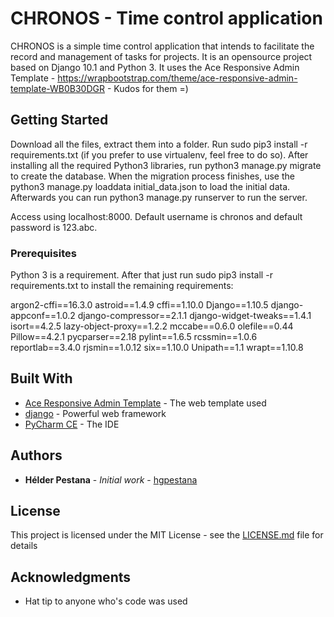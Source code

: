 # CHRONOS - Time control application

CHRONOS is a simple time control application that intends to facilitate the record and management of tasks for projects. It is an opensource project based on Django 10.1 and Python 3. It uses the Ace Responsive Admin Template - https://wrapbootstrap.com/theme/ace-responsive-admin-template-WB0B30DGR - Kudos for them =)

## Getting Started

Download all the files, extract them into a folder. Run sudo pip3 install -r requirements.txt (if you prefer to use virtualenv, feel free to do so).
After installing all the required Python3 libraries, run python3 manage.py migrate to create the database. When the migration process finishes, use the python3 manage.py loaddata initial_data.json to load the initial data.
Afterwards you can run python3 manage.py runserver to run the server.

Access using localhost:8000. Default username is chronos and default password is 123.abc.


### Prerequisites

Python 3 is a requirement. After that just run sudo pip3 install -r requirements.txt to install the remaining requirements:

argon2-cffi==16.3.0
astroid==1.4.9
cffi==1.10.0
Django==1.10.5
django-appconf==1.0.2
django-compressor==2.1.1
django-widget-tweaks==1.4.1
isort==4.2.5
lazy-object-proxy==1.2.2
mccabe==0.6.0
olefile==0.44
Pillow==4.2.1
pycparser==2.18
pylint==1.6.5
rcssmin==1.0.6
reportlab==3.4.0
rjsmin==1.0.12
six==1.10.0
Unipath==1.1
wrapt==1.10.8

## Built With

* [Ace Responsive Admin Template](https://wrapbootstrap.com/theme/ace-responsive-admin-template-WB0B30DGR) - The web template used
* [django](https://www.djangoproject.com/) - Powerful web framework
* [PyCharm CE](https://www.jetbrains.com/pycharm/download/) - The IDE

## Authors

* **Hélder Pestana** - *Initial work* - [hgpestana](https://github.com/hgpestana)

## License

This project is licensed under the MIT License - see the [LICENSE.md](LICENSE.md) file for details

## Acknowledgments
* Hat tip to anyone who's code was used

